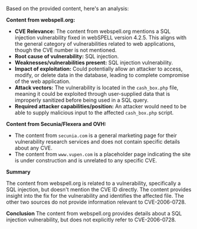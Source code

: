 Based on the provided content, here's an analysis:

**Content from webspell.org:**

*   **CVE Relevance:** The content from webspell.org mentions a SQL injection vulnerability fixed in webSPELL version 4.2.5. This aligns with the general category of vulnerabilities related to web applications, though the CVE number is not mentioned.
*  **Root cause of vulnerability:** SQL injection.
*   **Weaknesses/vulnerabilities present:**  SQL injection vulnerability.
*   **Impact of exploitation:** Could potentially allow an attacker to access, modify, or delete data in the database, leading to complete compromise of the web application.
*   **Attack vectors:**  The vulnerability is located in the `cash_box.php` file, meaning it could be exploited through user-supplied data that is improperly sanitized before being used in a SQL query.
*   **Required attacker capabilities/position:**  An attacker would need to be able to supply malicious input to the affected `cash_box.php` script.

**Content from Secunia/Flexera and OVH:**

* The content from `secunia.com` is a general marketing page for their vulnerability research services and does not contain specific details about any CVE.
* The content from `www.vupen.com` is a placeholder page indicating the site is under construction and is unrelated to any specific CVE.

**Summary**

The content from webspell.org is related to a vulnerability, specifically a SQL injection, but doesn't mention the CVE ID directly. The content provides insight into the fix for the vulnerability and identifies the affected file. The other two sources do not provide information relevant to CVE-2006-0728.

**Conclusion**
The content from webspell.org provides details about a SQL injection vulnerability, but does not explicitly refer to CVE-2006-0728.